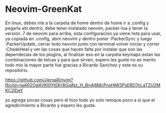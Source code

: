 # Neovim-GreenKat
En linux, debes irte a la carpeta de home dentro de home ir a .config y pegarla ahi dentro, debe tener instalado neovim,
packer-lua y tener la version .7 de neovim para arriba, esta configuracion ya viene lista para usar, ya copiada en .config,
abrir neovim y dentro poner :PackerSync y luego :PackerUpdate, cerrar todo neovim junto con terminal volver iniciar y correr
:CheakHeal y ver las cosas que hacen falta por instalar que son las dependecias de los plugins, al finalizar eso en la carpeta
keymaps estan las combinaciones de telcas y para que sirven, espero les guste no es merito todo mio la mayor parte fue gracias
a Ricardo Sanchez y este es su repositorio.

https://github.com/JjersaR/nvim?fbclid=IwAR2Od4VKI0YtEKr8GqjNz_H_Bn4j6McPnsHMI3PsERD7nLaTZU2MKC2lDeY

yo agrege pocas cosas pero el hizo todo yo solo retoque poco a si que el agredicimiento a Ricardo y espero les guste.
